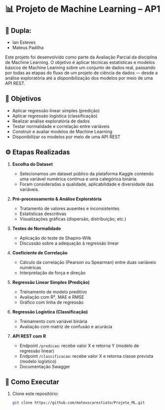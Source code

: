 # 📊 Projeto de Machine Learning – AP1

## 👥 Dupla:
- Ian Esteves
- Mateus Padilha

Este projeto foi desenvolvido como parte da Avaliação Parcial da disciplina de Machine Learning. O objetivo é aplicar técnicas estatísticas e modelos básicos de Machine Learning sobre um conjunto de dados real, passando por todas as etapas do fluxo de um projeto de ciência de dados — desde a análise exploratória até a disponibilização dos modelos por meio de uma API REST.

## 🧠 Objetivos

- Aplicar regressão linear simples (predição)
- Aplicar regressão logística (classificação)
- Realizar análise exploratória de dados
- Testar normalidade e correlação entre variáveis
- Construir e avaliar modelos de Machine Learning
- Disponibilizar os modelos por meio de uma API REST

## ⚙️ Etapas Realizadas

1. **Escolha do Dataset**  
   - Selecionamos um dataset público da plataforma Kaggle contendo uma variável numérica contínua e uma categórica binária.
   - Foram consideradas a qualidade, aplicabilidade e diversidade das variáveis.

2. **Pré-processamento & Análise Exploratória**  
   - Tratamento de valores ausentes e inconsistentes  
   - Estatísticas descritivas  
   - Visualizações gráficas (dispersão, distribuição, etc.)

3. **Testes de Normalidade**  
   - Aplicação do teste de Shapiro-Wilk  
   - Discussão sobre a adequação à regressão linear

4. **Coeficiente de Correlação**  
   - Cálculo da correlação (Pearson ou Spearman) entre duas variáveis numéricas  
   - Interpretação de força e direção

5. **Regressão Linear Simples (Predição)**  
   - Treinamento de modelo preditivo  
   - Avaliação com R², MAE e RMSE  
   - Gráfico com linha de regressão

6. **Regressão Logística (Classificação)**  
   - Treinamento com variável binária  
   - Avaliação com matriz de confusão e acurácia

7. **API REST com R**  
   - Endpoint `/predicao`: recebe valor X e retorna Y (modelo de regressão linear)  
   - Endpoint `/classificacao`: recebe valor X e retorna classe prevista (modelo logístico)  
   - Documentação Swagger

## 🚀 Como Executar

1. Clone este repositório:
   ```bash
   git clone https://github.com/mateuscarestiato/Projeto_ML.git

